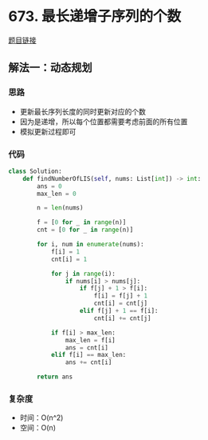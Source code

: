# 673. 最长递增子序列的个数

[题目链接](https://leetcode.cn/problems/number-of-longest-increasing-subsequence/description/)

## 解法一：动态规划

### 思路

- 更新最长序列长度的同时更新对应的个数
- 因为是递增，所以每个位置都需要考虑前面的所有位置
- 模拟更新过程即可

### 代码

```py
class Solution:
    def findNumberOfLIS(self, nums: List[int]) -> int:
        ans = 0
        max_len = 0

        n = len(nums)

        f = [0 for _ in range(n)]
        cnt = [0 for _ in range(n)]

        for i, num in enumerate(nums):
            f[i] = 1
            cnt[i] = 1

            for j in range(i):
                if nums[i] > nums[j]:
                    if f[j] + 1 > f[i]:
                        f[i] = f[j] + 1
                        cnt[i] = cnt[j]
                    elif f[j] + 1 == f[i]:
                        cnt[i] += cnt[j]

            if f[i] > max_len:
                max_len = f[i]
                ans = cnt[i]
            elif f[i] == max_len:
                ans += cnt[i]

        return ans
```

### 复杂度

- 时间：O(n^2)
- 空间：O(n)
